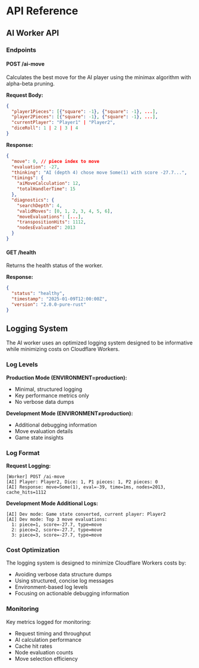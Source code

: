 # API Reference

## AI Worker API

### Endpoints

#### POST /ai-move

Calculates the best move for the AI player using the minimax algorithm with alpha-beta pruning.

**Request Body:**

```json
{
  "player1Pieces": [{"square": -1}, {"square": -1}, ...],
  "player2Pieces": [{"square": -1}, {"square": -1}, ...],
  "currentPlayer": "Player1" | "Player2",
  "diceRoll": 1 | 2 | 3 | 4
}
```

**Response:**

```json
{
  "move": 0, // piece index to move
  "evaluation": -27,
  "thinking": "AI (depth 4) chose move Some(1) with score -27.7...",
  "timings": {
    "aiMoveCalculation": 12,
    "totalHandlerTime": 15
  },
  "diagnostics": {
    "searchDepth": 4,
    "validMoves": [0, 1, 2, 3, 4, 5, 6],
    "moveEvaluations": [...],
    "transpositionHits": 1112,
    "nodesEvaluated": 2013
  }
}
```

#### GET /health

Returns the health status of the worker.

**Response:**

```json
{
  "status": "healthy",
  "timestamp": "2025-01-09T12:00:00Z",
  "version": "2.0.0-pure-rust"
}
```

## Logging System

The AI worker uses an optimized logging system designed to be informative while minimizing costs on Cloudflare Workers.

### Log Levels

**Production Mode (ENVIRONMENT=production):**

- Minimal, structured logging
- Key performance metrics only
- No verbose data dumps

**Development Mode (ENVIRONMENT≠production):**

- Additional debugging information
- Move evaluation details
- Game state insights

### Log Format

**Request Logging:**

```
[Worker] POST /ai-move
[AI] Player: Player2, Dice: 1, P1 pieces: 1, P2 pieces: 0
[AI] Response: move=Some(1), eval=-39, time=1ms, nodes=2013, cache_hits=1112
```

**Development Mode Additional Logs:**

```
[AI] Dev mode: Game state converted, current player: Player2
[AI] Dev mode: Top 3 move evaluations:
  1: piece=1, score=-27.7, type=move
  2: piece=2, score=-27.7, type=move
  3: piece=3, score=-27.7, type=move
```

### Cost Optimization

The logging system is designed to minimize Cloudflare Workers costs by:

- Avoiding verbose data structure dumps
- Using structured, concise log messages
- Environment-based log levels
- Focusing on actionable debugging information

### Monitoring

Key metrics logged for monitoring:

- Request timing and throughput
- AI calculation performance
- Cache hit rates
- Node evaluation counts
- Move selection efficiency

